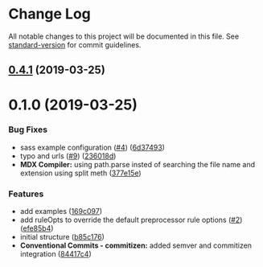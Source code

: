 # Change Log

All notable changes to this project will be documented in this file. See [standard-version](https://github.com/conventional-changelog/standard-version) for commit guidelines.

## [0.4.1](https://github.com/DanielNetzer/docz-plugin-stencil/compare/v0.1.0...v0.4.1) (2019-03-25)



# 0.1.0 (2019-03-25)


### Bug Fixes

* sass example configuration ([#4](https://github.com/DanielNetzer/docz-plugin-stencil/issues/4)) ([6d37493](https://github.com/DanielNetzer/docz-plugin-stencil/commit/6d37493))
* typo and urls ([#9](https://github.com/DanielNetzer/docz-plugin-stencil/issues/9)) ([236018d](https://github.com/DanielNetzer/docz-plugin-stencil/commit/236018d))
* **MDX Compiler:** using path.parse insted of searching the file name and extension using split meth ([377e15e](https://github.com/DanielNetzer/docz-plugin-stencil/commit/377e15e))


### Features

* add examples ([169c097](https://github.com/DanielNetzer/docz-plugin-stencil/commit/169c097))
* add ruleOpts to override the default preprocessor rule options ([#2](https://github.com/DanielNetzer/docz-plugin-stencil/issues/2)) ([efe85b4](https://github.com/DanielNetzer/docz-plugin-stencil/commit/efe85b4))
* initial structure ([b85c176](https://github.com/DanielNetzer/docz-plugin-stencil/commit/b85c176))
* **Conventional Commits - commitizen:** added semver and commitizen integration ([84417c4](https://github.com/DanielNetzer/docz-plugin-stencil/commit/84417c4))
